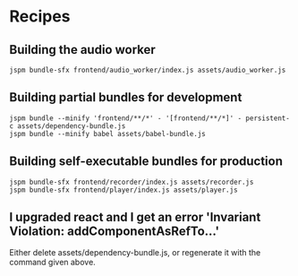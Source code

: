 
# Recipes

## Building the audio worker

    jspm bundle-sfx frontend/audio_worker/index.js assets/audio_worker.js

## Building partial bundles for development

    jspm bundle --minify 'frontend/**/*' - '[frontend/**/*]' - persistent-c assets/dependency-bundle.js
    jspm bundle --minify babel assets/babel-bundle.js

## Building self-executable bundles for production

    jspm bundle-sfx frontend/recorder/index.js assets/recorder.js
    jspm bundle-sfx frontend/player/index.js assets/player.js

## I upgraded react and I get an error 'Invariant Violation: addComponentAsRefTo...'

Either delete assets/dependency-bundle.js, or regenerate it with the command
given above.
